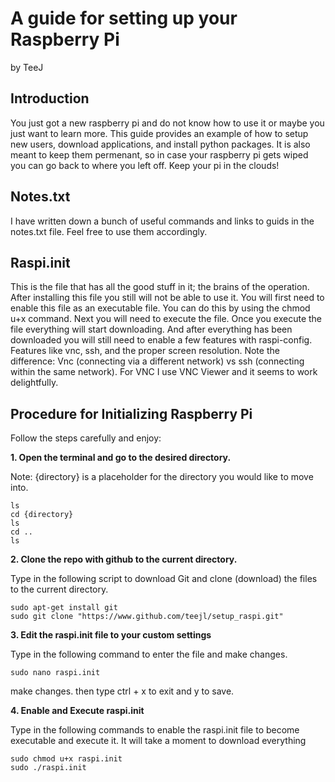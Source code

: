 # A guide for setting up your Raspberry Pi
by TeeJ

## Introduction

You just got a new raspberry pi and do not know how to use it or maybe you just want to learn more. This guide provides an example of how to setup new users, download applications, and install python packages. It is also meant to keep them permenant, so in case your raspberry pi gets wiped you can go back to where you left off. Keep your pi in the clouds!

## Notes.txt

I have written down a bunch of useful commands and links to guids in the notes.txt file. Feel free to use them accordingly.

## Raspi.init

This is the file that has all the good stuff in it; the brains of the operation. After installing this file you still will not be able to use it. You will first need to enable this file as an executable file. You can do this by using the chmod u+x command. Next you will need to execute the file. Once you execute the file everything will start downloading. And after everything has been downloaded you will still need to enable a few features with raspi-config. Features like vnc, ssh, and the proper screen resolution. Note the difference: Vnc (connecting via a different network) vs ssh (connecting within the same network). For VNC I use VNC Viewer and it seems to work delightfully.

## Procedure for Initializing Raspberry Pi
Follow the steps carefully and enjoy:

**1. Open the terminal and go to the desired directory.**

Note: {directory} is a placeholder for the directory you would like to move into.
```shell
ls
cd {directory}
ls
cd ..
ls
```
**2. Clone the repo with github to the current directory.**

Type in the following script to download Git and clone (download) the files to the current directory.
```shell
sudo apt-get install git
sudo git clone "https://www.github.com/teejl/setup_raspi.git"
```
**3. Edit the raspi.init file to your custom settings**

Type in the following command to enter the file and make changes.
```shell
sudo nano raspi.init
```
make changes. then type ctrl + x to exit and y to save.

**4. Enable and Execute raspi.init**

Type in the following commands to enable the raspi.init file to become executable and execute it. It will take a moment to download everything
```shell
sudo chmod u+x raspi.init
sudo ./raspi.init
```
